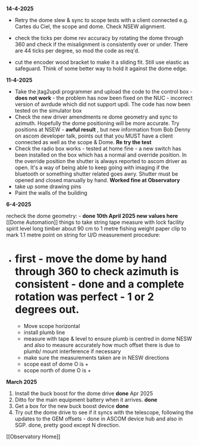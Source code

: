**14-4-2025**
* Retry the dome slew & sync to scope tests with a client connected e.g. Cartes du Ciel, the scope and dome. Check NSEW alignment.

* check the ticks per dome rev accuracy by rotating the dome through 360 and check if the misalignment is consistently over or under. There are 44 ticks per degree, so mod the code as req'd.

* cut the encoder wood bracket to make it a sliding fit. Still use elastic as safeguard. Think of some better way to hold it against the dome edge.



**11-4-2025**
* Take the jtag2updi programmer and upload the code to the control box - **does not work** - the problem has now been fixed on the NUC - incorrect version of avrdude which did not support updi. The code has now been tested on the simulator box
* Check the new driver amendments re dome geometry and sync to azimuth. Hopefully the dome positioning will be more accurate. Try positions at NSEW - **awful result** , but new information from Bob Denny on ascom developer talk, points out that you MUST have a client connected as well as the scope & Dome. **Re try the test**
* Check the radio box works - tested at home fine - a new switch has been installed on the box which has a normal and override position. In the override position the shutter is always reported to ascom driver as open. It's a way of being able to keep going with imaging if the bluetooth or something shutter related goes awry. Shutter must be opened and closed manually by hand. **Worked fine at Observatory**
* take up some drawing pins
* Paint the walls of the building

**6-4-2025**

recheck the dome geometry: - **done 10th April 2025 new values here** [[Dome  Automation]]
things to take
string
tape measure with lock facility
spirit level
long timber about 90 cm to 1 metre
fishing weight
paper clip to mark 1.1 metre point on string for U/D measurement
procedure:
- # first - move the dome by hand through 360 to check azimuth is consistent - done and a complete rotation was perfect - 1 or 2 degrees out.
	- Move scope horizontal
	- install plumb line
	- measure with tape & level to ensure plumb is centred in dome NESW and also to measure accurately how much offset there is due to plumb/ mount interference if necessary
	- make sure the measurements taken are in NESW directions
	- scope east of dome O is +
	- scope north of dome O is +

**March 2025**
1. Install the buck boost for the dome drive **done** Apr 2025
2. Ditto for the main equipment battery when it arrives. **done**
3. Get a box for the new buck boost device **done**
4. Try out the dome drive to see if it syncs with the telescope, following the updates to the GEM  offsets - done in ASCOM device hub and also in SGP. done, pretty good except N direction.


[[Observatory Home]]

